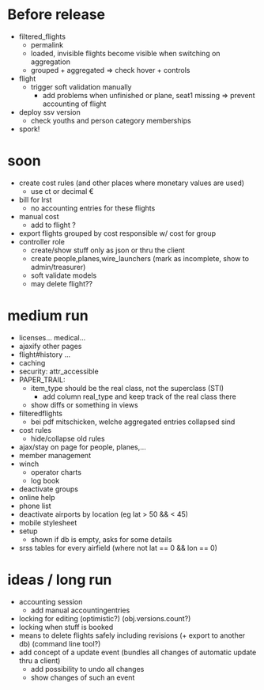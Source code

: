 # Before release
- filtered\_flights
  - permalink
  - loaded, invisible flights become visible when switching on aggregation
  - grouped + aggregated => check hover + controls
- flight
  - trigger soft validation manually
    - add problems when unfinished or plane, seat1 missing => prevent accounting of flight
- deploy ssv version
  - check youths and person category memberships
- spork!

# soon
- create cost rules (and other places where monetary values are used)
  - use ct or decimal €
- bill for lrst
  - no accounting entries for these flights
- manual cost
  - add to flight ?
- export flights grouped by cost responsible w/ cost for group
- controller role
  - create/show stuff only as json or thru the client
  - create people,planes,wire\_launchers (mark as incomplete, show to admin/treasurer)
  - soft validate models
  - may delete flight??

# medium run
- licenses... medical...
- ajaxify other pages
- flight#history ...
- caching
- security: attr\_accessible
- PAPER\_TRAIL:
  - item\_type should be the real class, not the superclass (STI)
    - add column real\_type and keep track of the real class there
  - show diffs or something in views
- filteredflights
  - bei pdf mitschicken, welche aggregated entries collapsed sind
- cost rules
  - hide/collapse old rules
- ajax/stay on page for people, planes,...
- member management
- winch
  - operator charts
  - log book
- deactivate groups
- online help
- phone list
- deactivate airports by location (eg lat > 50 && < 45)
- mobile stylesheet
- setup
  - shown if db is empty, asks for some details
- srss tables for every airfield (where not lat == 0 && lon == 0)

# ideas / long run
- accounting session
  - add manual accountingentries
- locking for editing (optimistic?) (obj.versions.count?)
- locking when stuff is booked
- means to delete flights safely including revisions (+ export to another db) (command line tool?)
- add concept of a update event (bundles all changes of automatic update thru a client)
  - add possibility to undo all changes
  - show changes of such an event

